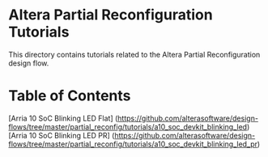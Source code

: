 # Altera Partial Reconfiguration Tutorials

This directory contains tutorials related to the Altera Partial
Reconfiguration design flow.

# Table of Contents
[Arria 10 SoC Blinking LED Flat] (https://github.com/alterasoftware/design-flows/tree/master/partial_reconfig/tutorials/a10_soc_devkit_blinking_led)
[Arria 10 SoC Blinking LED PR] (https://github.com/alterasoftware/design-flows/tree/master/partial_reconfig/tutorials/a10_soc_devkit_blinking_led_pr)